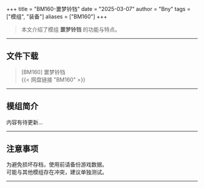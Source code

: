 +++
title = "BM160-噩梦铃铛"
date = "2025-03-07"
author = "Bny"
tags = ["模组", "装备"]
aliases = ["BM160"]
+++

> 本文介绍了模组 **噩梦铃铛** 的功能与特点。

---

## 文件下载

> [BM160] 噩梦铃铛  
{{< 网盘链接 "BM160" >}}  

---

## 模组简介

>  
内容有待更新...  

---

## 注意事项

>  
为避免损坏存档，使用前请备份游戏数据。  
可能与其他模组存在冲突，建议单独测试。  

---

